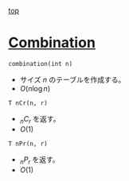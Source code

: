 [top](../README.md)

# [Combination](./cmb.hpp)

`combination(int n)`
- サイズ $n$ のテーブルを作成する。
- $O(n\log{n})$

`T nCr(n, r)`
- ${}_n C_r$ を返す。
- $O(1)$

`T nPr(n, r)`
- ${}_n P_r$ を返す。
- $O(1)$